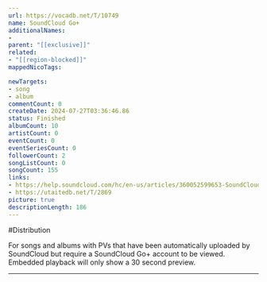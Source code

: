 ```yaml
---
url: https://vocadb.net/T/10749
name: SoundCloud Go+
additionalNames: 
- 
parent: "[[exclusive]]"
related:
- "[[region-blocked]]"
mappedNicoTags:

newTargets:
- song
- album
commentCount: 0
createDate: 2024-07-27T03:36:46.86
status: Finished
albumCount: 10
artistCount: 0
eventCount: 0
eventSeriesCount: 0
followerCount: 2
songListCount: 0
songCount: 155
links: 
- https://help.soundcloud.com/hc/en-us/articles/360052599653-SoundCloud-Go-tracks
- https://utaitedb.net/T/2869
picture: true
descriptionLength: 186
---
```


#Distribution

For songs and albums with PVs that have been automatically uploaded by SoundCloud but require a SoundCloud Go+ account to be viewed.
Embedded playback will only show a 30 second preview.

---

